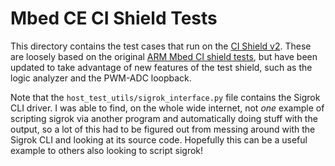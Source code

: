 # Mbed CE CI Shield Tests

This directory contains the test cases that run on the [CI Shield v2](https://github.com/mbed-ce/mbed-ce-ci-shield-v2).  These are loosely based on the original [ARM Mbed CI shield tests](https://github.com/ARMmbed/ci-test-shield/tree/master/TESTS/API), but have been updated to take advantage of new features of the test shield, such as the logic analyzer and the PWM-ADC loopback.

Note that the `host_test_utils/sigrok_interface.py` file contains the Sigrok CLI driver.  I was able to find, on the whole wide internet, not *one* example of scripting sigrok via another program and automatically doing stuff with the output, so a lot of this had to be figured out from messing around with the Sigrok CLI and looking at its source code.  Hopefully this can be a useful example to others also looking to script sigrok!